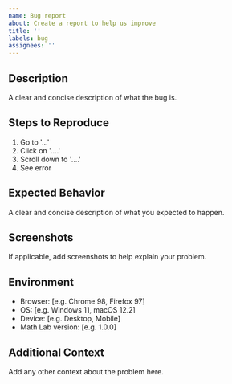 ```yaml
---
name: Bug report
about: Create a report to help us improve
title: ''
labels: bug
assignees: ''
---
```


## Description

A clear and concise description of what the bug is.

## Steps to Reproduce

1. Go to '...'
2. Click on '....'
3. Scroll down to '....'
4. See error

## Expected Behavior

A clear and concise description of what you expected to happen.

## Screenshots

If applicable, add screenshots to help explain your problem.

## Environment

- Browser: [e.g. Chrome 98, Firefox 97]
- OS: [e.g. Windows 11, macOS 12.2]
- Device: [e.g. Desktop, Mobile]
- Math Lab version: [e.g. 1.0.0]

## Additional Context

Add any other context about the problem here.